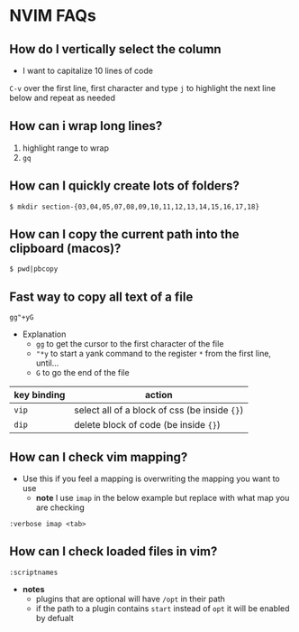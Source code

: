 # NVIM FAQs
## How do I vertically select the column
* I want to capitalize 10 lines of code

`C-v` over the first line, first character and type `j` to highlight the next line below and repeat as needed

## How can i wrap long lines?
1. highlight range to wrap
2. `gq`

## How can I quickly create lots of folders?
`$ mkdir section-{03,04,05,07,08,09,10,11,12,13,14,15,16,17,18}`

## How can I copy the current path into the clipboard (macos)?
`$ pwd|pbcopy`

## Fast way to copy all text of a file
`gg"+yG`

* Explanation
  * `gg` to get the cursor to the first character of the file
  * `"*y` to start a yank command to the register `*` from the first line, until...
  * `G` to go the end of the file

| key binding   | action                                        |
| ------------- | --------                                      |
| `vip`         | select all of a block of css (be inside `{}`) |
| `dip`         | delete block of code (be inside `{}`)         |

## How can I check vim mapping?
* Use this if you feel a mapping is overwriting the mapping you want to use
  * **note** I use `imap` in the below example but replace with what map you are checking 

`:verbose imap <tab>`
## How can I check loaded files in vim?
`:scriptnames`
 
* **notes**
  * plugins that are optional will have `/opt` in their path
  * if the path to a plugin contains `start` instead of `opt` it will be enabled by defualt

  
